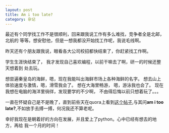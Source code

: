 ```yaml
---
layout: post
title: Am i too late?
category: 杂记
---
```


最近有个同学找工作不是很顺利，回来跟我说工作有多么难找，竞争者全是北邮，北航的
等等。想安慰他，但是一想我都没开始找工作呢，我说毛线啊。

昨天还有个朋友跟我说，眼看各大公司校招都快结束了，你赶紧找工作啊。

学生生涯快结束了， 我才发现自己喜欢编程，以前干嘛去了啊，研一的时候还整天想着到
处去玩。

想尝遍秦皇岛的海鲜，嗯，现在我能叫出海鲜市场上各种海鲜的名字。
想去山上体验速度与激情，嗯，滑雪我会了。
想在大海里畅游， 嗯，游泳我也会了。
现在我想在电脑的海洋里徜徉，发现要学的不少啊， 不由得后悔以前只想着玩了。。。

一直在怀疑自己是不是晚了，直到前些天在quora上看到[这个帖子](http://www.quora.com/I-am-24-years-old-and-just-started-learning-coding-I-want-to-be-a-programmer-Am-I-too-late-in-the-game),与其问**am i too late?**,不如放手去搏一搏，何况我还不算老呢。

幸好我现在是朝着好的方向在发展，并且爱上了python。心中已经有想去的地方，再给
我一个月的时间！
